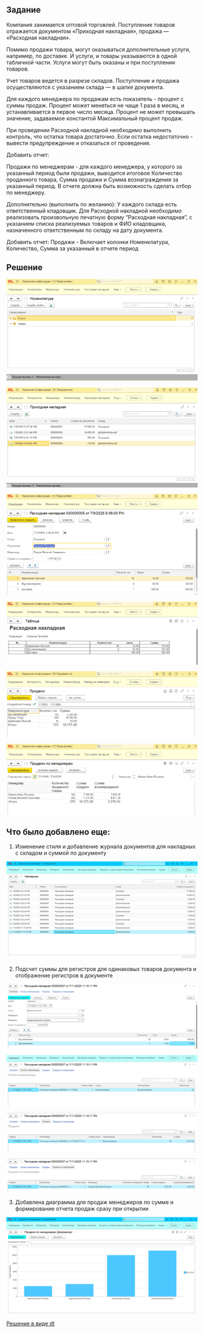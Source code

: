 ## Задание

Компания занимается оптовой торговлей. Поступление товаров отражается документом «Приходная накладная», продажа — «Расходная накладная».

Помимо продажи товара, могут оказываться дополнительные услуги, например, по доставке. И услуги, и товары указываются в одной табличной части. Услуги могут быть оказаны и при поступлении товаров.

Учет товаров ведется в разрезе складов. Поступление и продажа осуществляются с указанием склада — в шапке документа. 

Для каждого менеджера по продажам есть показатель - процент с суммы продаж. Процент может меняться не чаще 1 раза в месяц, и устанавливается в первое число месяца. Процент не может превышать значение, задаваемое константой Максимальный процент продаж.

При проведении Расходной накладной необходимо выполнить контроль, что остатка товара достаточно. Если остатка недостаточно - вывести предупреждение и отказаться от проведения. 

Добавить отчет:

Продажи по менеджерам - для каждого менеджера, у которого за указанный период были продажи, выводится итоговое Количество проданного товара, Сумма продажи и Сумма вознаграждения за указанный период. В отчете должна быть возможность сделать отбор по менеджеру.

Дополнительно (выполнить по желанию):
У каждого склада есть ответственный кладовщик. Для Расходной накладной необходимо реализовать произвольную печатную форму “Расходная накладная”, с указанием списка реализуемых товаров и ФИО кладовщика, назначенного ответственным по складу на дату документа.

Добавить отчет:
Продажи  - Включает колонки Номенклатура, Количество,  Сумма за указанный в отчете период


## Решение

![ProductsAndServices](README.assets/ProductsAndServices.PNG)  

![InvoiceIncome](README.assets/InvoiceIncome.PNG) 

![InvoiceOutcome](README.assets/InvoiceOutcome.PNG)  

![PrintableForm](README.assets/PrintableForm.PNG)  

![Sails](README.assets/Sails.PNG)  

![SailsManagers](README.assets/SailsManagers.PNG)  


## Что было добавлено еще:

1. Изменение стиля и добавление журнала документов для накладных с складом и суммой по документу

![DocumentIog](README.assets/DocumentIog.PNG)  


2. Подсчет суммы для регистров для одинаковых товаров документа и отображение регистров в документе
 
![SailsDetailed](README.assets/SailsDetailed.PNG)  

![Remaining](README.assets/Remaining.PNG)  

![SailsRegister](README.assets/SailsRegister.PNG)  

![SailsManagersRegister](README.assets/SailsManagersRegister.PNG)  


3. Добавлена диаграмма для продаж менеджеров по сумме и формирование отчета продаж сразу при открытии 

![AddingDiagram](README.assets/AddingDiagram.PNG)  


[Решение в виде dt](Solution.dt)
